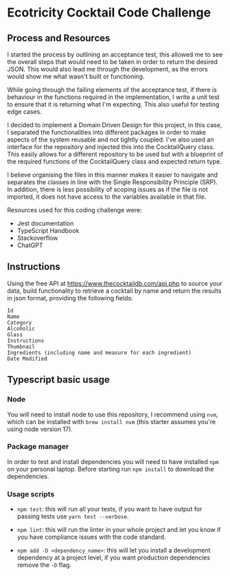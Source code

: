 # Ecotricity Cocktail Code Challenge

## Process and Resources

I started the process by outlining an acceptance test, this allowed me to see the overall steps that would need to be taken in order to return the desired JSON. This would also lead me through the development, as the errors would show me what wasn't built or functioning.

While going through the failing elements of the acceptance test, if there is behaviour in the functions required in the implementation, I write a unit test to ensure that it is returning what I'm expecting. This also useful for testing edge cases.

I decided to implement a Domain Driven Design for this project, in this case, I separated the functionalities into different packages in order to make aspects of the system reusable and not tightly coupled. I've also used an interface for the repository and injected this into the CocktailQuery class. This easily allows for a different repository to be used but with a blueprint of the required functions of the CocktailQuery class and expected return type.

I believe organising the files in this manner makes it easier to navigate and separates the classes in line with the Single Responsibility Principle (SRP). In addition, there is less possibility of scoping issues as if the file is not imported, it does not have access to the variables available in that file.

Resources used for this coding challenge were:

- Jest documentation
- TypeScript Handbook
- Stackoverflow
- ChatGPT

## Instructions

Using the free API at <https://www.thecocktaildb.com/api.php> to source your data, build functionality to retrieve a cocktail by name and return the results in json format, providing the following fields:

```
Id
Name
Category
Alcoholic
Glass
Instructions
Thumbnail
Ingredients (including name and measure for each ingredient)
Date Modified
```

## Typescript basic usage

### Node

You will need to install node to use this repository, I recommend using `nvm`, which can be installed
with `brew install nvm` (this starter assumes you're using node version 17).

### Package manager

In order to test and install dependencies you will need to have installed `npm` on your personal laptop.
Before starting run `npm install` to download the dependencies.

### Usage scripts

- `npm test`: this will run all your tests, if you want to have output for passing tests use `yarn test --verbose`.

- `npm lint`: this will run the linter in your whole project and let you know if you have compliance issues with the
  code standard.

- `npm add -D <dependency_name>`: this will let you install a development dependency at a project level, if you want
  production dependencies remove the `-D` flag.
